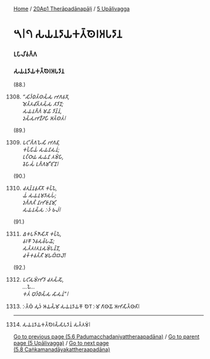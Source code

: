 
[Home](/) / [20Ap1 Therāpadānapāḷi](/tipitaka/20Ap1.md) / [5 Upālivagga](/tipitaka/20Ap1/5.md)

# 𑁫𑁇𑁭 𑀲𑀬𑀦𑀤𑀸𑀬𑀓𑀢𑁆𑀣𑁂𑀭𑀅𑀧𑀤𑀸𑀦

### 𑀉𑀧𑀸𑀮𑀺𑀯𑀕𑁆𑀕

### 𑀲𑀬𑀦𑀤𑀸𑀬𑀓𑀢𑁆𑀣𑁂𑀭𑀅𑀧𑀤𑀸𑀦

(88.)

1308. _“𑀲𑀺𑀤𑁆𑀥𑀢𑁆𑀣𑀲𑁆𑀲 𑀪𑀕𑀯𑀢𑁄,_  
_𑀫𑁂𑀢𑁆𑀢𑀘𑀺𑀢𑁆𑀢𑀲𑁆𑀲 𑀢𑀸𑀤𑀺𑀦𑁄;_  
_𑀲𑀬𑀦𑀕𑁆𑀕𑀁 𑀫𑀬𑀸 𑀤𑀺𑀦𑁆𑀦𑀁,_  
_𑀤𑀼𑀲𑁆𑀲𑀪𑀡𑁆𑀟𑁂𑀳𑀺 𑀅𑀢𑁆𑀣𑀢𑀁𑁇_  


(89.)

1309. _𑀧𑀝𑀺𑀕𑁆𑀕𑀳𑁂𑀲𑀺 𑀪𑀕𑀯𑀸,_  
_𑀓𑀧𑁆𑀧𑀺𑀬𑀁 𑀲𑀬𑀦𑀸𑀲𑀦𑀁;_  
_𑀉𑀝𑁆𑀞𑀸𑀬 𑀲𑀬𑀦𑀸 𑀢𑀫𑁆𑀳𑀸,_  
_𑀯𑁂𑀳𑀸𑀲𑀁 𑀉𑀕𑁆𑀕𑀫𑀻 𑀚𑀺𑀦𑁄𑁇_  


(90.)

1310. _𑀘𑀢𑀼𑀦𑁆𑀦𑀯𑀼𑀢𑀺𑀢𑁄 𑀓𑀧𑁆𑀧𑁂,_  
_𑀬𑀁 𑀲𑀬𑀦𑀫𑀤𑀸𑀲𑀳𑀁;_  
_𑀤𑀼𑀕𑁆𑀕𑀢𑀺𑀁 𑀦𑀸𑀪𑀺𑀚𑀸𑀦𑀸𑀫𑀺,_  
_𑀲𑀬𑀦𑀲𑁆𑀲 𑀇𑀤𑀁 𑀨𑀮𑀁𑁇_  


(91.)

1311. _𑀏𑀓𑀧𑀜𑁆𑀜𑀸𑀲𑀺𑀢𑁄 𑀓𑀧𑁆𑀧𑁂,_  
_𑀯𑀭𑀓𑁄 𑀤𑁂𑀯𑀲𑀯𑁆𑀳𑀬𑁄;_  
_𑀲𑀢𑁆𑀢𑀭𑀢𑀦𑀲𑀫𑁆𑀧𑀦𑁆𑀦𑁄,_  
_𑀘𑀓𑁆𑀓𑀯𑀢𑁆𑀢𑀻 𑀫𑀳𑀩𑁆𑀩𑀮𑁄𑁇_  


(92.)

1312. _𑀧𑀝𑀺𑀲𑀫𑁆𑀪𑀺𑀤𑀸 𑀘𑀢𑀲𑁆𑀲𑁄,_  
_…𑀧𑁂…_  
_𑀓𑀢𑀁 𑀩𑀼𑀤𑁆𑀥𑀲𑁆𑀲 𑀲𑀸𑀲𑀦𑀁”𑁇_  


1313. 𑀇𑀢𑁆𑀣𑀁 𑀲𑀼𑀤𑀁 𑀆𑀬𑀲𑁆𑀫𑀸 𑀲𑀬𑀦𑀤𑀸𑀬𑀓𑁄 𑀣𑁂𑀭𑁄 𑀇𑀫𑀸 𑀕𑀸𑀣𑀸𑀬𑁄 𑀅𑀪𑀸𑀲𑀺𑀢𑁆𑀣𑀸𑀢𑀺𑁇

---

1314. 𑀲𑀬𑀦𑀤𑀸𑀬𑀓𑀢𑁆𑀣𑁂𑀭𑀲𑁆𑀲𑀸𑀧𑀤𑀸𑀦𑀁 𑀲𑀢𑁆𑀢𑀫𑀁𑁇



[Go to previous page (5.6 Padumacchadaniyattheraapadāna)](/tipitaka/20Ap1/5/5.6.md) / [Go to parent page (5 Upālivagga)](/tipitaka/20Ap1/5.md) / [Go to next page (5.8 Caṅkamanadāyakattheraapadāna)](/tipitaka/20Ap1/5/5.8.md)


